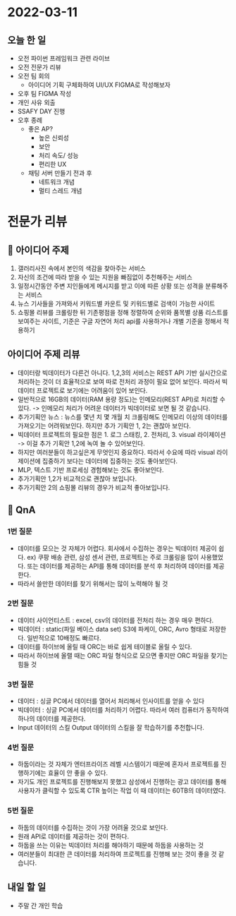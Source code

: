 # 2022-03-11
## 오늘 한 일
- 오전 파이썬 프레임워크 관련 라이브
- 오전 전문가 리뷰
- 오전 팀 회의
  - 아이디어 기획 구체화하여 UI/UX FIGMA로 작성해보자
- 오후 팀 FIGMA 작성
- 개인 사유 외출
- SSAFY DAY 진행
- 오후 종례
  - 좋은 AP?
    - 높은 신뢰성
    - 보안
    - 처리 속도/ 성능
    - 편리한 UX
  - 채팅 서버 만들기 전과 후
    - 네트워크 개념
    - 멀티 스레드 개념
# 전문가 리뷰
## 📱 아이디어 주제

1. 갤러리사진 속에서 본인의 색감을 찾아주는 서비스
2. 자신의 조건에 따라 받을 수 있는 지원을 빠짐없이 추천해주는 서비스
3. 일정시간동안 주변 지인들에게 메시지를 받고 이에 따른 상황 또는 성격을 분류해주는 서비스
4. 뉴스 기사들을 가져와서 키워드별 카운트 및 키워드별로 검색이 가능한 사이트
5. 쇼핑몰 리뷰를 크롤링한 뒤 기존평점을 정해 정렬하여 순위와 품목별 상품 리스트를 보여주는 사이트, 기준은 구글 자연어 처리 api를 사용하거나 개별 기준을 정해서 적용하기

## 아이디어 주제 리뷰

- 데이터랑 빅데이터가 다른건 아니다. 1,2,3의 서비스는 REST API 기반 실시간으로 처리하는 것이 더 효율적으로 보여 따로 전처리 과정이 필요 없어 보인다. 따라서 빅데이터 프로젝트로 보기에는 어려움이 있어 보인다.
- 일반적으로 16GB의 데이터(RAM 용량 정도)는 인메모리(REST API)로 처리할 수 있다. -> 인메모리 처리가 어려운 데이터가 빅데이터로 보면 될 것 같습니다.
- 추가기획안 뉴스 : 뉴스를 몇년 치 몇 개월 치 크롤링해도 인메모리 이상의 데이터를 가져오기는 어려워보인다. 하지만 추가 기획안 1, 2는 괜찮아 보인다.
- 빅데이터 프로젝트의 필요한 점은 1. 로그 스태킹, 2. 전처리, 3. visual 라이제이션 -> 이걸 추가 기획안 1,2에 녹여 놀 수 있어보인다.
- 하지만 여러분들이 하고싶은게 무엇인지 중요하다. 따라서 수요에 따라 visual 라이제이션에 집중하기 보다는 데이터에 집중하는 것도 좋아보인다.
- MLP, 텍스트 기반 프로세싱 경험해보는 것도 좋아보인다.
- 추가기획안 1,2가 비교적으로 괜찮아 보입니다.
- 추가기획안 2의 쇼핑몰 리뷰의 경우가 비교적 좋아보입니다.

## 🏏 QnA

### 1번 질문

- 데이터를 모으는 것 자체가 어렵다. 회사에서 수집하는 경우는 빅데이터 제공이 쉽다. ex) 쿠팡 배송 관련, 삼성 센서 관련, 프로젝트는 주로 크롤링을 많이 사용했었다. 또는 데이터를 제공하는 API를 통해 데이터를 분석 후 처리하여 데이터를 제공한다.
- 따라서 쓸만한 데이터를 찾기 위해서는 많이 노력해야 될 것

### 2번 질문

- 데이터 사이언티스트 : excel, csv의 데이터를 전처리 하는 경우 매우 편하다.
- 빅데이터 : static(파일 베이스 data set) S3에 파케이, ORC, Avro 형태로 저장한다. 일반적으로 10배정도 빠르다.
- 데이터를 하이브에 올릴 때 ORC는 바로 쉽게 테이블로 올릴 수 있다.
- 따라서 하이브에 올랠 때는 ORC 파일 형식으로 모으면 좋지만 ORC 파일을 찾기는 힘들 것

### 3번 질문

- 데이터 : 싱글 PC에서 데이터를 열어서 처리해서 인사이트를 얻을 수 있다
- 빅데이터 : 싱글 PC에서 데이터를 처리하기 어렵다. 따라서 여러 컴퓨터가 동작하여 하나의 데이터를 제공한다.
- Input 데이터의 스킬 Output 데이터의 스킬을 잘 학습하기를 추천합니다.

### 4번 질문

- 하둡이라는 것 자체가 엔터프라이즈 레벨 시스템이기 때문에 혼자서 프로젝트를 진행하기에는 효율이 안 좋을 수 있다.
- 자기도 개인 프로젝트를 진행해보지 못했고 삼성에서 진행하는 광고 데이터를 통해 사용자가 클릭할 수 있도록 CTR 높이는 작업 이 때 데이터는 60TB의 데이터였다.

### 5번 질문

- 하둡의 데이터를 수집하는 것이 가장 어려울 것으로 보인다.
- 원래 API로 데이터를 제공하는 것이 편하다.
- 하둡을 쓰는 이유는 빅데이터 처리를 해야하기 때문에 하둡을 사용하는 것
- 여러분들이 최대한 큰 데이터를 처리하여 프로젝트를 진행해 보는 것이 좋을 것 같습니다.

## 내일 할 일
- 주말 간 개인 학습